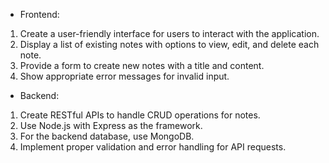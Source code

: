 *   Frontend:
  
1. Create a user-friendly interface for users to interact with the application.
2. Display a list of existing notes with options to view, edit, and delete each note.
3. Provide a form to create new notes with a title and content.
4. Show appropriate error messages for invalid input.
   
*   Backend:
  
1. Create RESTful APIs to handle CRUD operations for notes.
2. Use Node.js with Express as the framework. 
3. For the backend database, use MongoDB.
4. Implement proper validation and error handling for API requests.
